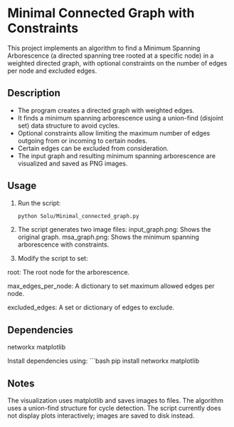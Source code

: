 # Minimal Connected Graph with Constraints

This project implements an algorithm to find a Minimum Spanning Arborescence (a directed spanning tree rooted at a specific node) in a weighted directed graph, with optional constraints on the number of edges per node and excluded edges.

## Description

- The program creates a directed graph with weighted edges.  
- It finds a minimum spanning arborescence using a union-find (disjoint set) data structure to avoid cycles.  
- Optional constraints allow limiting the maximum number of edges outgoing from or incoming to certain nodes.  
- Certain edges can be excluded from consideration.  
- The input graph and resulting minimum spanning arborescence are visualized and saved as PNG images.
## Usage

1. Run the script:

   ```bash
   python Solu/Minimal_connected_graph.py
   
 2. The script generates two image files:
input_graph.png: Shows the original graph.
msa_graph.png: Shows the minimum spanning arborescence with constraints.

 3. Modify the script to set:

root: The root node for the arborescence.

max_edges_per_node: A dictionary to set maximum allowed edges per node.

excluded_edges: A set or dictionary of edges to exclude.

## Dependencies
networkx
matplotlib


   Install dependencies using:
      ```bash
      pip install networkx matplotlib

## Notes
The visualization uses matplotlib and saves images to files.
The algorithm uses a union-find structure for cycle detection.
The script currently does not display plots interactively; images are saved to disk instead.

